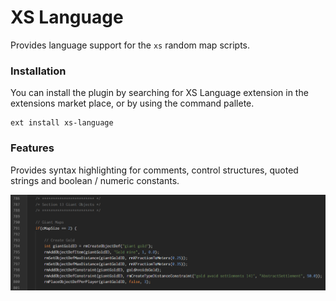 XS Language
===========

Provides language support for the `xs` random map scripts.

### Installation

You can install the plugin by searching for XS Language extension in the extensions market place, or by using the command pallete.

```
ext install xs-language
```

### Features

Provides syntax highlighting for comments, control structures, quoted strings and boolean / numeric constants.

![Syntax Highlighting](./images/syntax.png)